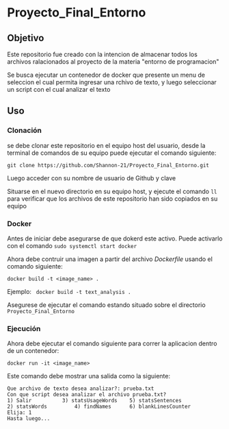 # Proyecto_Final_Entorno
## Objetivo

Este repositorio fue creado con la intencion de almacenar todos los archivos ralacionados al proyecto de la materia "entorno de programacion"

Se busca ejecutar un contenedor de docker que presente un menu de seleccion el cual permita ingresar una rchivo de texto, y luego seleccionar un script con el cual analizar el texto

## Uso

### Clonación
se debe clonar este repositorio en el equipo host del usuario, desde la terminal de comandos de su equipo puede ejecutar el comando siguiente:

```git clone https://github.com/Shannon-21/Proyecto_Final_Entorno.git```

Luego acceder con su nombre de usuario de Github y clave

Situarse en el nuevo directorio en su equipo host, y ejecute el comando ```ll``` para verificar que los archivos de este repositorio han sido copiados en su equipo

### Docker
Antes de iniciar debe asegurarse de que dokerd este activo. Puede activarlo con el comando ```sudo systemctl start docker```

Ahora debe contruir una imagen a partir del archivo *Dockerfile* usando el comando siguiente:

```docker build -t <image_name> .```

Ejemplo: ``` docker build -t text_analysis .```

Asegurese de ejecutar el comando estando situado sobre el directorio ```Proyecto_Final_Entorno```

### Ejecución
Ahora debe ejecutar el comando siguiente para correr la aplicacion dentro de un contenedor:

```docker run -it <image_name>```

Este comando debe mostrar una salida como la siguiente:

```
Que archivo de texto desea analizar?: prueba.txt
Con que script desea analizar el archivo prueba.txt?
1) Salir	      3) statsUsageWords    5) statsSentences
2) statsWords	      4) findNames	    6) blankLinesCounter
Elija: 1
Hasta luego...
```

